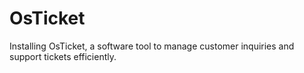 # OsTicket
Installing OsTicket, a software tool to manage customer inquiries and support tickets efficiently.
